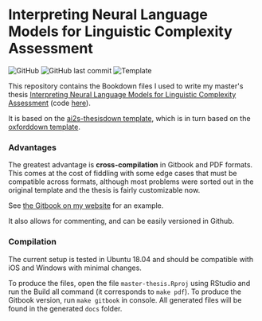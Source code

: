 # Interpreting Neural Language Models for Linguistic Complexity Assessment

![GitHub](https://img.shields.io/github/license/gsarti/master-thesis?color=black) ![GitHub last commit](https://img.shields.io/github/last-commit/gsarti/master-thesis) ![Template](https://img.shields.io/badge/template-ai2s_thesisdown-9cf)

This repository contains the Bookdown files I used to write my master's thesis [Interpreting Neural Language Models for Linguistic Complexity Assessment](https://gsarti.com/thesis/introduction.html) (code [here](https://github.com/gsarti/interpreting-complexity)).

It is based on the [ai2s-thesisdown template](https://github.com/AI-Student-Society/ai2s-thesisdown), which is in turn based on the [oxforddown template](https://github.com/ulyngs/oxforddown).

### Advantages

The greatest advantage is **cross-compilation** in Gitbook and PDF formats. This comes at the cost of fiddling with some edge cases that must be compatible across formats, although most problems were sorted out in the original template and the thesis is fairly customizable now.

See [the Gitbook on my website](https://gsarti.com/thesis/introduction.html) for an example.

It also allows for commenting, and can be easily versioned in Github.

### Compilation

The current setup is tested in Ubuntu 18.04 and should be compatible with iOS and Windows with minimal changes.

To produce the files, open the file `master-thesis.Rproj` using RStudio and run the Build all command (it corresponds to `make pdf`). To produce the Gitbook version, run `make gitbook` in console. All generated files will be found in the generated `docs` folder.